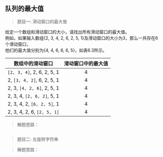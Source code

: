 <link href="markdown.css" rel="stylesheet"></link>

## 队列的最大值
> 题目一: 滑动窗口的最大值
   
给定一个数组和滑动窗口的大小，请找出所有滑动窗口的最大值。  
例如，如果输入数组{2, 3, 4, 2, 6, 2, 5, 1}及滑动窗口的大小为3，那么一共存在6个滑动窗口，  
他们的最大值分别为{4, 4, 6, 6, 6, 5}，如表6.3所示。  
          
  | 数组中的滑动窗口 | 滑动窗口中的最大值 | 
  | :------: | :------: |
  | `[2, 3, 4]`, 2, 6, 2, 5, 1 | 4 | 
  | 2, `[3, 4, 2]`, 6, 2, 5, 1 | 4 | 
  | 2, 3, `[4, 2, 6]`, 2, 5, 1 | 4 | 
  | 2, 3, 4, `[2, 6, 2]`, 5, 1 | 4 | 
  | 2, 3, 4, 2, `[6, 2, 5]`, 1 | 4 | 
  | 2, 3, 4, 2, 6, `[2, 5, 1]` | 4 | 

> 解题思路：     


```java

```
> 题目二: 左旋转字符串
   

> 解题思路：     


```java

```
